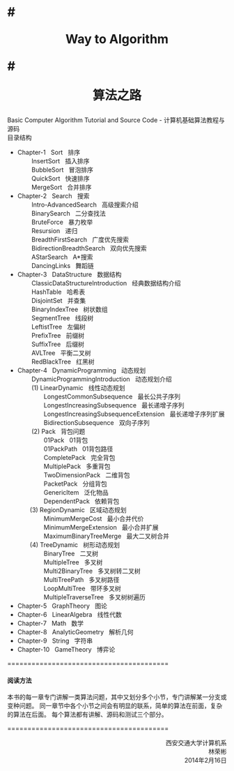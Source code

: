 #<p align="center">Way to Algorithm</p>
#<p align="center">算法之路</p>
========================================
Basic Computer Algorithm Tutorial and Source Code - 计算机基础算法教程与源码</br>
目录结构</br>
* Chapter-1 &nbsp; Sort &nbsp; 排序</br>
&emsp;&emsp; InsertSort &nbsp; 插入排序</br>
&emsp;&emsp; BubbleSort &nbsp; 冒泡排序</br>
&emsp;&emsp; QuickSort &nbsp; 快速排序</br>
&emsp;&emsp; MergeSort &nbsp; 合并排序</br>
* Chapter-2 &nbsp; Search &nbsp; 搜索</br>
&emsp;&emsp; Intro-AdvancedSearch &nbsp; 高级搜索介绍</br>
&emsp;&emsp; BinarySearch &nbsp; 二分查找法</br>
&emsp;&emsp; BruteForce &nbsp; 暴力枚举</br>
&emsp;&emsp; Resursion &nbsp; 递归</br>
&emsp;&emsp; BreadthFirstSearch &nbsp; 广度优先搜索</br>
&emsp;&emsp; BidirectionBreadthSearch &nbsp; 双向优先搜索</br>
&emsp;&emsp; AStarSearch &nbsp; A*搜索</br>
&emsp;&emsp; DancingLinks &nbsp; 舞蹈链</br>
* Chapter-3 &nbsp; DataStructure &nbsp; 数据结构</br>
&emsp;&emsp; ClassicDataStructureIntroduction &nbsp; 经典数据结构介绍</br>
&emsp;&emsp; HashTable &nbsp; 哈希表</br>
&emsp;&emsp; DisjointSet &nbsp; 并查集</br>
&emsp;&emsp; BinaryIndexTree &nbsp; 树状数组</br>
&emsp;&emsp; SegmentTree &nbsp; 线段树</br>
&emsp;&emsp; LeftistTree &nbsp; 左偏树</br>
&emsp;&emsp; PrefixTree &nbsp; 前缀树</br>
&emsp;&emsp; SuffixTree &nbsp; 后缀树</br>
&emsp;&emsp; AVLTree &nbsp; 平衡二叉树</br>
&emsp;&emsp; RedBlackTree &nbsp; 红黑树</br>
* Chapter-4 &nbsp; DynamicProgramming &nbsp; 动态规划</br>
&emsp;&emsp; DynamicProgrammingIntroduction &nbsp; 动态规划介绍</br>
&emsp;&emsp; (1) LinearDynamic &nbsp; 线性动态规划</br>
&emsp;&emsp;&emsp;&emsp; LongestCommonSubsequence &nbsp; 最长公共子序列</br>
&emsp;&emsp;&emsp;&emsp; LongestIncreasingSubsequence &nbsp; 最长递增子序列</br>
&emsp;&emsp;&emsp;&emsp; LongestIncreasingSubsequenceExtension &nbsp; 最长递增子序列扩展</br>
&emsp;&emsp;&emsp;&emsp; BidirectionSubsequence &nbsp; 双向子序列</br>
&emsp;&emsp; (2) Pack &nbsp; 背包问题</br>
&emsp;&emsp;&emsp;&emsp; 01Pack &nbsp; 01背包</br>
&emsp;&emsp;&emsp;&emsp; 01PackPath &nbsp; 01背包路径</br>
&emsp;&emsp;&emsp;&emsp; CompletePack &nbsp; 完全背包</br>
&emsp;&emsp;&emsp;&emsp; MultiplePack &nbsp; 多重背包</br>
&emsp;&emsp;&emsp;&emsp; TwoDimensionPack &nbsp; 二维背包</br>
&emsp;&emsp;&emsp;&emsp; PacketPack &nbsp; 分组背包</br>
&emsp;&emsp;&emsp;&emsp; GenericItem &nbsp; 泛化物品</br>
&emsp;&emsp;&emsp;&emsp; DependentPack &nbsp; 依赖背包</br>
&emsp;&emsp;(3) RegionDynamic &nbsp; 区域动态规划</br>
&emsp;&emsp;&emsp;&emsp; MinimumMergeCost &nbsp; 最小合并代价</br>
&emsp;&emsp;&emsp;&emsp; MinimumMergeExtension &nbsp; 最小合并扩展</br>
&emsp;&emsp;&emsp;&emsp; MaximumBinaryTreeMerge &nbsp; 最大二叉树合并</br>
&emsp;&emsp;(4) TreeDynamic &nbsp; 树形动态规划</br>
&emsp;&emsp;&emsp;&emsp; BinaryTree &nbsp; 二叉树</br>
&emsp;&emsp;&emsp;&emsp; MultipleTree &nbsp; 多叉树</br>
&emsp;&emsp;&emsp;&emsp; Multi2BinaryTree &nbsp; 多叉树转二叉树</br>
&emsp;&emsp;&emsp;&emsp; MultiTreePath &nbsp; 多叉树路径</br>
&emsp;&emsp;&emsp;&emsp; LoopMultiTree &nbsp; 带环多叉树</br>
&emsp;&emsp;&emsp;&emsp; MultipleTraverseTree &nbsp; 多叉树树遍历</br>
* Chapter-5 &nbsp; GraphTheory &nbsp; 图论</br>
* Chapter-6 &nbsp; LinearAlgebra &nbsp; 线性代数</br>
* Chapter-7 &nbsp; Math &nbsp; 数学</br>
* Chapter-8 &nbsp; AnalyticGeometry &nbsp; 解析几何</br>
* Chapter-9 &nbsp; String &nbsp; 字符串</br>
* Chapter-10 &nbsp; GameTheory &nbsp; 博弈论</br>


========================================
#### 阅读方法
本书的每一章专门讲解一类算法问题，其中又划分多个小节，专门讲解某一分支或变种问题。
同一章节中各个小节之间会有明显的联系，简单的算法在前面，复杂的算法在后面。
每个算法都有讲解、源码和测试三个部分。


========================================
<p align="right">
西安交通大学计算机系</br>
林荣彬</br>
2014年2月16日
</p>
